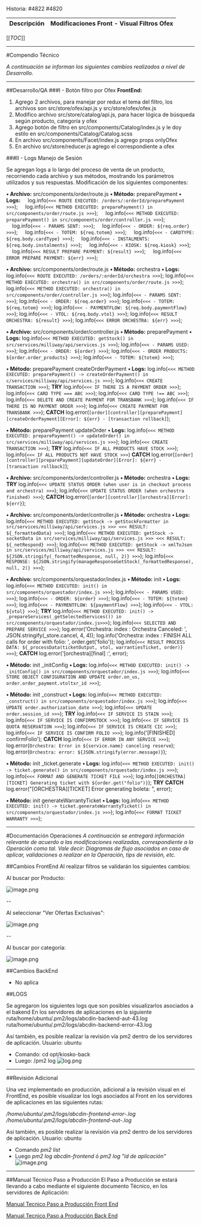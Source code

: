 Historia: #4822 #4820

| Descripción | Modificaciones Front - Visual Filtros Ofex |
|--|--|
[[_TOC_]]

----
#Compendio Técnico


_A continuación se informan los siguientes cambios realizados a nivel de Desarrollo._

----
##Desarrollo/QA
###I - Botón filtro por Ofex
**FrontEnd:**
1. Agrego 2 archivos, para manejar por redux el tema del filtro, los archivos son src/store/ofex/api.js y src/store/ofex/ofex.js
2. Modifico archivo src/store/catalog/api.js, para hacer lógica de búsqueda según producto, categoría y ofex
3. Agrego botón de filtro en src/components/Catalog/index.js y le doy estilo en src/components/Catalog/Catalog.scss
4. En archivo src/components/Facet/index.js agrego props onlyOfex
5. En archivo src/store/reducer.js agrego el correspondiente a ofex

###II - Logs Manejo de Sesión

Se agregan logs a lo largo del proceso de venta de un producto, recorriendo cada archivo y sus métodos, mostrando los parámetros utilizados y sus respuestas.
Modificación de los siguientes componentes:

**• Archivo:** src/components/order/route.js
**• Método:** preparePayment
**• Logs:**
    log.info(`<<< ROUTE EXECUTED: /orders/:orderId/preparePayment >>>`);
    log.info(`<<< METHOD EXECUTED: preparePayment() in src/components/order/route.js >>>`);
    log.info(`<<< METHOD EXECUTED: preparePayment() in src/components/order/controller.js >>>`);
    log.info(`<<< - PARAMS SENT: >>>`);
    log.info(`<<< - ORDER: ${req.order} >>>`);
    log.info(`<<< - TOTEM: ${req.totem} >>>`);
    log.info(`<<< - CARDTYPE: ${req.body.cardType} >>>`);
    log.info(`<<< - INSTALMENTS: ${req.body.instalments} >>>`);
    log.info(`<<< - KIOSK: ${req.kiosk} >>>`);
    log.info(`<<< RESULT PREPARE PAYMENT: ${result} >>>`);
    log.info(`<<< ERROR PREPARE PAYMENT: ${err} >>>`);

**• Archivo:** src/components/order/route.js
**• Método:** orchestra
**• Logs:**
log.info(`<<< ROUTE EXECUTED: /orders/:orderId/orchestra >>>`);
log.info(`<<< METHOD EXECUTED: orchestra() in src/components/order/route.js >>>`);
log.info(`<<< METHOD EXECUTED: orchestra() in src/components/order/controller.js >>>`);
log.info(`<<< - PARAMS SENT: >>>`);
log.info(`<<< - ORDER: ${req.order} >>>`);
log.info(`<<< - TOTEM: ${req.totem} >>>`);
log.info(`<<< - PAYMENTFLOW: ${req.body.paymentFlow} >>>`);
log.info(`<<< - VTOL: ${req.body.vtol} >>>`);
log.info(`<<< RESULT ORCHESTRA: ${result} >>>`);
log.info(`<<< ERROR ORCHESTRA: ${err} >>>`);

**• Archivo:** src/components/order/controller.js
**• Método:** preparePayment
**• Logs:**
log.info(`<<< METHOD EXECUTED: getStock() in src/services/milliway/api/services.js >>>`);
log.info(`<<< - PARAMS USED: >>>`);
log.info(`<<< - ORDER: ${order} >>>`);
log.info(`<<< - ORDER PRODUCTS: ${order.order_products} >>>`);
log.info(`<<< - TOTEM: ${totem} >>>`);

**• Método:** preparePayment createOrderPayment
**• Logs:**
log.info(`<<< METHOD EXECUTED: preparePayment() -> createOrderPayment() in c/services/milliway/api/services.js >>>`);
log.info(`<<< CREATE TRANSACTION >>>`);
**TRY**
log.info(`<<< IF THERE IS A PAYMENT ORDER >>>`);
log.info(`<<< CARD TYPE === ABC >>>`);
log.info(`<<< CARD TYPE !== ABC >>>`);
log.info(`<<< DELETE AND CREATE PAYMENT FOR TRANSBANK >>>`);
log.info(`<<< IF THERE IS NO PAYMENT ORDER >>>`);
log.info(`<<< CREATE PAYMENT FOR TRANSBANK >>>`);
**CATCH**
log.error(`[order][controller][preparePayment][createOrderPayment][Error]: ${err} - [transaction rollback]`);

**• Método:** preparePayment updateOrder
**• Logs:**
log.info(`<<< METHOD EXECUTED: preparePayment() -> updateOrder() in src/services/milliway/api/services.js >>>`);
log.info(`<<< CREATE TRANSACTION >>>`);
**TRY**
log.info(`<<< IF ALL PRODUCTS HAVE STOCK >>>`);
log.info(`<<< IF ALL PRODUCTS NOT HAVE STOCK >>>`)
**CATCH**
log.error(`[order][controller][preparePayment][updateOrder][Error]: ${err} - [transaction rollback]`);

**• Archivo:** src/components/order/controller.js
**• Método:** orchestra
**• Logs:**
**TRY**
log.info(`<<< UPDATE STATUS ORDER (when user is in checkout process and orchestra) >>>`);
log.info(`<<< UPDATE STATUS ORDER (when orchestra finished) >>>`);
**CATCH**
log.error(`[order][controller][orchestra][Error]: ${err}`);

**• Archivo:** src/components/order/controller.js
**• Método:** orchestra
**• Logs:**
log.info(`<<< METHOD EXECUTED: getStock -> getStockFormatter in src/services/milliway/api/services.js >>>
 <<< RESULT: ${_formattedData} >>>`);
log.info(`<<< METHOD EXECUTED: getStock -> socketData in src/services/milliway/api/services.js >>>
 <<< RESULT: ${_netRespond} >>>`);
log.info(`<<< METHOD EXECUTED: getStock -> xmlToJson in src/services/milliway/api/services.js >>>
 <<< RESULT: ${JSON.stringify(_formattedResponse, null, 2)} >>>`);
log.info(`<<< RESPONSE: ${JSON.stringify(manageResponseGetStock(_formattedResponse), null, 2)} >>>`);

**• Archivo:** src/components/orquestador/index.js
**• Método:** init
**• Logs:**
log.info(`<<< METHOD EXECUTED: init() in src/components/orquestador/index.js >>>`);
log.info(`<<< - PARAMS USED: >>>`);
log.info(`<<< - ORDER: ${order} >>>`);
log.info(`<<< - TOTEM: ${totem} >>>`);
log.info(`<<< - PAYMENTFLOW: ${paymentFlow} >>>`);
log.info(`<<< - VTOL: ${vtol} >>>`);
**TRY**
log.info(`<<< METHOD EXECUTED:
init() -> _prepareServices(_getSelectedServices()) in src/components/orquestador/index.js>>>`);
log.info(`<<< SELECTED AND PREPARE SERVICE >>>`);
log.error('Orchestra: index : Orchestra Canceled: ', JSON.stringify(_store.cancel, 4, 4));
log.info('Orchestra: index : FINISH ALL calls for order with folio: ', order.get('folio'));
log.info(`<<< RESULT PROCESS DATA: ${_processData(ticketOutput, vtol, warrantiesTicket, order)} >>>`);
**CATCH**
log.error('[orchestra][final] :', error);

**• Método:** init _initConfig
**• Logs:**
log.info(`<<< METHOD EXECUTED: init() -> _initConfig() in src/components/orquestador/index.js >>>`);
log.info(`<<< STORE OBJECT CONFIGURATION AND UPDATE order.on_us, order.order_payment.vtoltxr_id >>>`);

**• Método:** init _construct
**• Logs:**
log.info(`<<< METHOD EXECUTED: _construct() in src/components/orquestador/index.js >>>`);
log.info(`<<< UPDATE order.authorization_date >>>`);
log.info(`<<< UPDATE order.session_id >>>`);
**TRY**
log.info(`<<< IF SERVICE IS STAIN >>>`);
log.info(`<<< IF SERVICE IS CONFIRMSTOCK >>>`);
log.info(`<<< IF SERVICE IS QUOTA RESERVATION >>>`);
log.info(`<<< IF SERVICE IS CREATE CIC >>>`);
log.info(`<<< IF SERVICE IS CONFIRM FOLIO >>>`);
log.info('[FINISHED] confirmFolio');
**CATCH**
log.info(`<<< IF ERROR IN ANY SERVICE >>>`);
log.error(`Orchestra: Error in ${service.name} canceling reserve`);
log.error(`Orchestra: error: ${JSON.stringify(error.message)}`);

**• Método:** init _ticket.generate
**• Logs:**
log.info(`<<< METHOD EXECUTED: init() -> ticket.generate() in src/components/orquestador/index.js >>>`);
log.info(`<<< FORMAT AND GENERATE TICKET FILE >>>`);
log.info(`[ORCHESTRA][TICKET] Generating ticket with ${order.get("folio")}`);
**TRY**
**CATCH**
log.error("[ORCHESTRA][TICKET] Error generating boleta: ", error);

**• Método:** init generateWarrantyTicket
**• Logs:**
log.info(`<<< METHOD EXECUTED: init() -> ticket.generateWarrantyTicket() in src/components/orquestador/index.js >>>`);
log.info(`<<< FORMAT TICKET WARRANTY >>>`);


----

#Documentación Operaciones
_A continuación se entregará información relevante de acuerdo a las modificaciones realizadas, correspondiente a la Operación como tal. Vale decir: Diagramas de flujo asociados en caso de aplicar, validaciones a realizar en la Operación, tips de revisión, etc._

##Cambios FrontEnd
Al realizar filtros se validarán los  siguientes cambios:

Al buscar por Producto:

![image.png](/.attachments/image-3cdadc01-64ac-4ecd-b383-729a0e770d72.png)

--

Al seleccionar "Ver Ofertas Exclusivas":

![image.png](/.attachments/image-184349ae-cd1e-409a-a9a3-0bc4cd6a5d89.png)

--

Al buscar por categoría:

![image.png](/.attachments/image-f491a561-f386-4230-a3cc-a2dc2e1cd410.png)

##Cambios BackEnd
- No aplica

##LOGS

Se agregaron los siguientes logs que son posibles visualizarlos asociados a el bakend
En los servidores de aplicaciones en la siguiente 
ruta/home/ubuntu/.pm2/logs/abcdin-backend-aut-43.log 
ruta/home/ubuntu/.pm2/logs/abcdin-backend-error-43.log

Así también, es posible realizar la revisión vía pm2 dentro de los servidores de aplicación.
Usuario: ubuntu 
-	Comando: cd opt/kiosko-back
-	Luego: /pm2 log
 ![log.png](/.attachments/log-f36eaf23-f830-4569-8338-9266d3a7300f.png)

----

##Revisión Adicional

Una vez implementado en producción, adicional a la revisión visual en el FrontEnd, es posible visualizar los logs asociados al Front en los servidores de aplicaciones en las siguientes rutas:

_/home/ubuntu/.pm2/logs/abcdin-frontend-error-*.log
/home/ubuntu/.pm2/logs/abcdin-frontend-out-*.log_

Así también, es posible realizar la revisión vía pm2 dentro de los servidores de aplicación.
Usuario: ubuntu

- Comando _pm2 list_
- Luego _pm2 log abcdin-frontend_ ó _pm2 log "id de aplicación"_ 
![image.png](/.attachments/image-3b92c558-cdc9-419a-b9c9-36a7e7a08fae.png)


----
##Manual Técnico Paso a Producción
El Paso a Producción se estará llevando a cabo mediante el siguiente documento Técnico, en los servidores de Aplicación:

[Manual Tecnico Paso a Producción Front End](https://dev.azure.com/ADretail/kiosko/_wiki/wikis/kiosko.wiki/281/Manual-T%C3%A9cnico-Paso-a-Producci%C3%B3n-Front-End)

[Manual Tecnico Paso a Producción Back End](https://dev.azure.com/ADretail/kiosko/_wiki/wikis/kiosko.wiki/283/Manual-T%C3%A9cnico-Paso-a-Producci%C3%B3n-Back-End)
